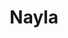 ---
pid: CH231
title: Nayla
location_transcription: 
zipcode: 
outside_phl: 
neighborhood: 
age: '4'
age_range: "<6"
instagram: 
image_file_name: CH_231.jpg
proposal_transcription: 
topic: Family
topic_summary: '0'
type: Other No Form
keywords_other: 
credit: 
image_labels: |-
  dad
  mom
twitter: 
facebook: 
permalink: "/monuments/ch231/"
layout: item-page
---